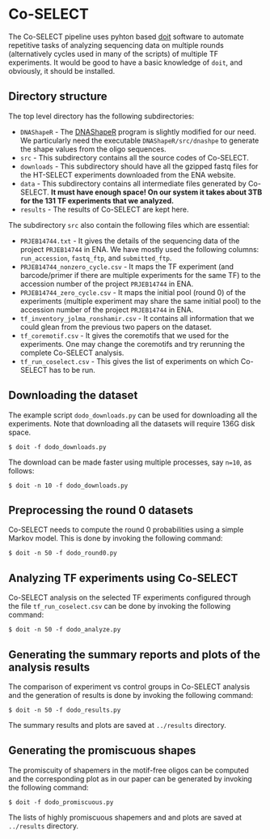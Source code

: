# Co-SELECT

The Co-SELECT pipeline uses pyhton based [doit](http://pydoit.org/contents.html) software to automate repetitive tasks of analyzing sequencing data on multiple rounds (alternatively cycles used in many of the scripts) of multiple TF experiments. It would be good to have a basic knowledge of `doit`, and obviously, it should be installed.

## Directory structure

The top level directory has the following subdirectories:
* `DNAShapeR` - The [DNAShapeR](http://bioconductor.org/packages/release/bioc/html/DNAshapeR.html) program is slightly modified for our need. We particularly need the executable `DNAShapeR/src/dnashpe` to generate the shape values from the oligo sequences.
* `src` - This subdirectory contains all the source codes of Co-SELECT.
* `downloads` - This subdirectory should have all the gzipped fastq files for the HT-SELECT experiments downloaded from the ENA website.
* `data` - This subdirectory contains all intermediate files generated by Co-SELECT. **It must have enough space! On our system it takes about 3TB for the 131 TF experiments that we analyzed.**
* `results` - The results of Co-SELECT are kept here.

The subdirectory `src` also contain the following files which are essential:
* `PRJEB14744.txt` - It gives the details of the sequencing data of the project `PRJEB14744` in ENA. We have mostly used the following columns: `run_accession`, `fastq_ftp`, and `submitted_ftp`.
* `PRJEB14744_nonzero_cycle.csv` - It maps the TF experiment (and barcode/primer if there are multiple experiments for the same TF) to the accession number of the project `PRJEB14744` in ENA.
* `PRJEB14744_zero_cycle.csv` - It maps the initial pool (round 0) of the experiments (multiple experiment may share the same initial pool) to the accession number of the project `PRJEB14744` in ENA.
* `tf_inventory_jolma_ronshamir.csv` - It contains all information that we could glean from the previous two papers on the dataset.
* `tf_coremotif.csv` - It gives the coremotifs that we used for the experiments. One may change the coremotifs and try rerunning the complete Co-SELECT analysis.
* `tf_run_coselect.csv` - This gives the list of experiments on which Co-SELECT has to be run.

## Downloading the dataset

The example script `dodo_downloads.py` can be used for downloading all the experiments. Note that downloading all the datasets will require 136G disk space.
```
$ doit -f dodo_downloads.py
```
The download can be made faster using multiple processes, say `n=10`, as follows:
```
$ doit -n 10 -f dodo_downloads.py
```

## Preprocessing the round 0 datasets

Co-SELECT needs to compute the round 0 probabilities using a simple Markov model. This is done by invoking the following command:
```
$ doit -n 50 -f dodo_round0.py
```

## Analyzing TF experiments using Co-SELECT

Co-SELECT analysis on the selected TF experiments configured through the file `tf_run_coselect.csv` can be done by invoking the following command:
```
$ doit -n 50 -f dodo_analyze.py
```

## Generating the summary reports and plots of the analysis results

The comparison of experiment vs control groups in Co-SELECT analysis and the generation of results is done by invoking the following command:
```
$ doit -n 50 -f dodo_results.py
```
The summary results and plots are saved at `../results` directory.


## Generating the promiscuous shapes

The promiscuity of shapemers in the motif-free oligos can be computed and the corresponding plot as in our paper can be generated by invoking the following command:
```
$ doit -f dodo_promiscuous.py
```
The lists of highly promiscuous shapemers and and plots are saved at `../results` directory.
